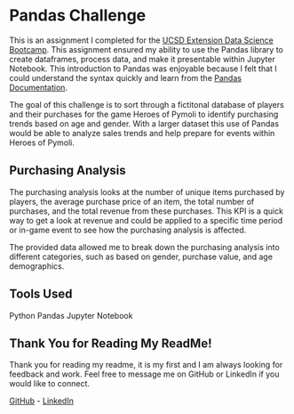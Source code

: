 # Pandas Challenge

This is an assignment I completed for the [UCSD Extension Data Science Bootcamp](https://bootcamp.extension.ucsd.edu/). This assignment ensured my ability to use the Pandas library to create dataframes, process data, and make it presentable within Jupyter Notebook. This introduction to Pandas was enjoyable because I felt that I could understand the syntax quickly and learn from the [Pandas Documentation](https://pandas.pydata.org/pandas-docs/stable/index.html).

The goal of this challenge is to sort through a fictitonal database of players and their purchases for the game Heroes of Pymoli to identify purchasing trends based on age and gender. With a larger dataset this use of Pandas would be able to analyze sales trends and help prepare for events within Heroes of Pymoli.

## Purchasing Analysis

The purchasing analysis looks at the number of unique items purchased by players, the average purchase price of an item, the total number of purchases, and the total revenue from these purchases. This KPI is a quick way to get a look at revenue and could be applied to a specific time period or in-game event to see how the purchasing analysis is affected. 

The provided data allowed me to break down the purchasing analysis into different categories, such as based on gender, purchase value, and age demographics.

## Tools Used

Python
Pandas
Jupyter Notebook

## Thank You for Reading My ReadMe!

Thank you for reading my readme, it is my first and I am always looking for feedback and work. Feel free to message me on GitHub or LinkedIn if you would like to connect.

[GitHub](https://github.com/mrryanlittle) - [LinkedIn](https://www.linkedin.com/in/ryanlittle01/)